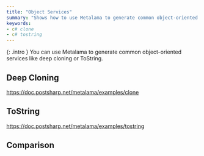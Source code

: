 ```yaml
---
title: "Object Services"
summary: "Shows how to use Metalama to generate common object-oriented services like deep cloning or ToString."
keywords:
- c# clone
- c# tostring
---
```


{: .intro }
You can use Metalama to generate common object-oriented services like deep cloning or ToString.

## Deep Cloning

https://doc.postsharp.net/metalama/examples/clone

## ToString

https://doc.postsharp.net/metalama/examples/tostring

## Comparison